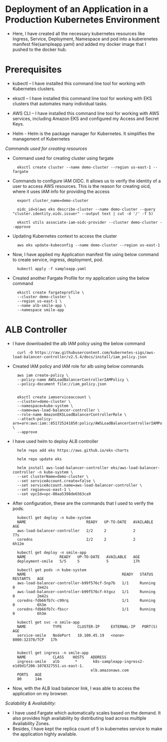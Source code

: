 #  Deployment of an Application in a Production Kubernetes Environment

- Here, I have created all the necessary kubernetes resources like Ingress, Service, Deployment, Namespace and pod into a kuberenetes manifest file(sampleapp.yaml) and added my docker image that I  pushed to the docker hub.

# Prerequisites
- kubectl – I have installed this command line tool for working with Kubernetes clusters.

- eksctl – I have installed this command line tool for working with EKS clusters that automates many individual tasks.

- AWS CLI – I have installed this command line tool for working with AWS services, including Amazon EKS and configured my Access and Secret Keys.

- Helm - Helm is the package manager for Kubernetes. It simplifies the management of Kubernetes

_Commands used for creating resources_

- Command used for creating cluster using fargate

        eksctl create cluster --name demo-cluster --region us-east-1 --fargate

- Commands to configure IAM OIDC. It allows us to verify the identity of a user to access AWS resources. This is the reason for creating oicd, where it uses IAM info for providing the access

        export cluster_name=demo-cluster

        oidc_id=$(aws eks describe-cluster --name demo-cluster --query "cluster.identity.oidc.issuer" --output text | cut -d '/' -f 5) 

        eksctl utils associate-iam-oidc-provider --cluster demo-cluster --approve

- Updating Kubernetes context to access the cluster

        aws eks update-kubeconfig --name demo-cluster --region us-east-1

- Now, I have applied my Application manifest file using below command to create service, ingress, deployment, pod.

        kubectl apply -f sampleapp.yaml

- Created another Fargate Profile for my application using the below command

        eksctl create fargateprofile \
        --cluster demo-cluster \
        --region us-east-1 \
        --name alb-smile-app \
        --namespace smile-app

# ALB Controller

- I have downloaded the alb IAM policy using the below command

        curl -O https://raw.githubusercontent.com/kubernetes-sigs/aws-load-balancer-controller/v2.5.4/docs/install/iam_policy.json

- Created IAM policy and IAM role for alb using below commands

        aws iam create-policy \
        --policy-name AWSLoadBalancerControllerIAMPolicy \
        --policy-document file://iam_policy.json


        eksctl create iamserviceaccount \
        --cluster=demo-cluster \
        --namespace=kube-system \
        --name=aws-load-balancer-controller \
        --role-name AmazonEKSLoadBalancerControllerRole \
        --attach-policy-arn=arn:aws:iam::851725241850:policy/AWSLoadBalancerControllerIAMPolicy \
        --approve

- I have used helm to deploy ALB controller

        helm repo add eks https://aws.github.io/eks-charts

        helm repo update eks

        helm install aws-load-balancer-controller eks/aws-load-balancer-controller -n kube-system \
        --set clusterName=demo-cluster \
        --set serviceAccount.create=false \
        --set serviceAccount.name=aws-load-balancer-controller \
        --set region=us-east-1 \
        --set vpcId=vpc-00aa5398de6563ca9

- After configuration, these are the commands that I used to verify the pods. 



        kubectl get deploy -n kube-system
        NAME                           READY   UP-TO-DATE   AVAILABLE   AGE
        aws-load-balancer-controller   2/2     2            2           77s
        coredns                        2/2     2            2           6h12m

        kubectl get deploy -n smile-app
        NAME               READY   UP-TO-DATE   AVAILABLE   AGE
        deployment-smile   5/5     5            5           17h

        kubectl get pods -n kube-system
        NAME                                           READY   STATUS    RESTARTS   AGE
        aws-load-balancer-controller-b99f576cf-5np7b   1/1     Running   0          2m42s
        aws-load-balancer-controller-b99f576cf-ktgxz   1/1     Running   0          2m42s
        coredns-fdb66fb7c-c99rq                        1/1     Running   0          6h3m
        coredns-fdb66fb7c-fbscr                        1/1     Running   0          6h3m

        kubectl get svc -n smile-app
        NAME            TYPE       CLUSTER-IP     EXTERNAL-IP   PORT(S)          AGE
        service-smile   NodePort   10.100.45.19   <none>        8000:32370/TCP   17h


        kubectl get ingress -n smile-app
        NAME            CLASS    HOSTS   ADDRESS                                          
        ingress-smile   alb       *       k8s-sampleapp-ingress2-e1d9d1f206-1078327551.us-east-1.
                                         elb.amazonaws.com          
        PORTS   AGE
        80      14m

- Now, with the ALB load balancer link, I was able to access the application on my browser.

_Scalability & Availability:_

- I have used Fargate which automatically scales based on the demand. It also provides high availability by distributing load across multiple Availability Zones.
- Besides, I have kept the replica count of 5 in kubernetes service to make the application highly available.


